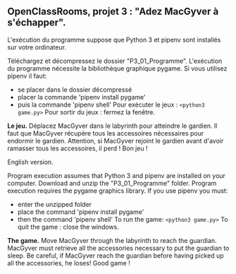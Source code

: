 ## OpenClassRooms, projet 3 : "Adez MacGyver à s'échapper". ##

L'exécution du programme suppose que Python 3 et pipenv sont installés sur votre ordinateur.

Téléchargez et décompressez le dossier "P3_01_Programme".
L'exécution du programme nécessite la bibliothèque graphique pygame.
Si vous utilisez pipenv il faut:
* se placer dans le dossier décompressé
* placer la commande 'pipenv install pygame'
* puis la commande 'pipenv shell'
Pour exécuter le jeux : `<python3 game.py>`
Pour sortir du jeux : fermez la fenêtre.

**Le jeu.**
Déplacez MacGyver dans le labyrinth pour atteindre le gardien.
Il faut que MacGyver récupère tous les accessoires nécessaires pour endormir le gardien.
Attention, si MacGyver rejoint le gardien avant d'avoir ramasser tous les accessoires, il perd !
Bon jeu !


English version.

Program execution assumes that Python 3 and pipenv are installed on your computer.
Download and unzip the "P3_01_Programme" folder.
Program execution requires the pygame graphics library.
If you use pipenv you must:
* enter the unzipped folder
* place the command 'pipenv install pygame'
* then the command 'pipenv shell'
To run the game: `<python3 game.py>`
To quit the game : close the windows.

**The game.**
Move MacGyver through the labyrinth to reach the guardian.
MacGyver must retrieve all the accessories necessary to put the guardian to sleep.
Be careful, if MacGyver reach the guardian before having picked up all the accessories, he loses!
Good game !
